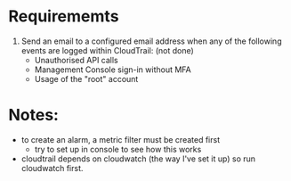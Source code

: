 # Requirememts
1. Send an email to a configured email address when any of the following events are logged within CloudTrail: (not done)
    - Unauthorised API calls
    - Management Console sign-in without MFA 
    - Usage of the "root" account

# Notes:
- to create an alarm, a metric filter must be created first
    - try to set up in console to see how this works
- cloudtrail depends on cloudwatch (the way I've set it up) so run cloudwatch first.
